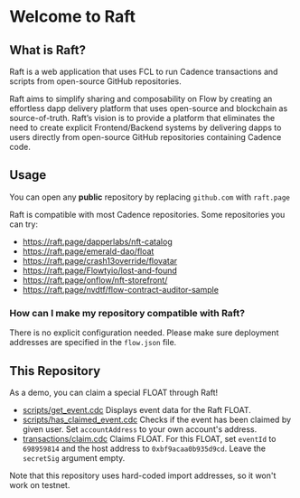 # Welcome to Raft

## What is Raft?
Raft is a web application that uses FCL to run Cadence transactions and scripts from open-source GitHub repositories.

Raft aims to simplify sharing and composability on Flow by creating an effortless dapp delivery platform that uses open-source and blockchain as source-of-truth. Raft’s vision is to provide a platform that eliminates the need to create explicit  Frontend/Backend systems by delivering dapps to users directly from open-source GitHub repositories containing Cadence code.

## Usage
You can open any **public** repository by replacing `github.com` with `raft.page`

Raft is compatible with most Cadence repositories. Some repositories you can try:
* https://raft.page/dapperlabs/nft-catalog
* https://raft.page/emerald-dao/float
* https://raft.page/crash13override/flovatar
* https://raft.page/Flowtyio/lost-and-found
* https://raft.page/onflow/nft-storefront/
* https://raft.page/nvdtf/flow-contract-auditor-sample

### How can I make my repository compatible with Raft?
There is no explicit configuration needed. Please make sure deployment addresses are specified in the `flow.json` file.

## This Repository
As a demo, you can claim a special FLOAT through Raft!
* [scripts/get_event.cdc](scripts/get_event.cdc)
    Displays event data for the Raft FLOAT.
* [scripts/has_claimed_event.cdc](scripts/has_claimed_event.cdc)
    Checks if the event has been claimed by given user. Set `accountAddress` to your own account's address.
* [transactions/claim.cdc](transactions/claim.cdc?eventId=698959814&host=0xbf9acaa0b935d9cd)
    Claims FLOAT. For this FLOAT, set `eventId` to `698959814` and the host address to `0xbf9acaa0b935d9cd`. Leave the `secretSig` argument empty.

Note that this repository uses hard-coded import addresses, so it won't work on testnet.